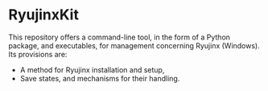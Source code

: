 # RyujinxKit

This repository offers a command-line tool, in the form of a Python package,
and executables, for management concerning Ryujinx (Windows). Its provisions
are:

- A method for Ryujinx installation and setup,
- Save states, and mechanisms for their handling.